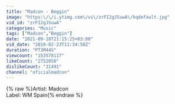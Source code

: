 ```yaml
---
title: "Madcon - Beggin"
image: "https:\/\/i.ytimg.com\/vi\/zrFI2gJSuwA\/hqdefault.jpg"
vid_id: "zrFI2gJSuwA"
categories: "Music"
tags: ["Madcon","Beggin"]
date: "2021-09-18T21:15:25+03:00"
vid_date: "2010-02-23T11:34:50Z"
duration: "PT3M44S"
viewcount: "153578117"
likeCount: "2752050"
dislikeCount: "31491"
channel: "oficialmadcon"
---
```

{% raw %}Artist: Madcon<br />Label: WM Spain{% endraw %}
